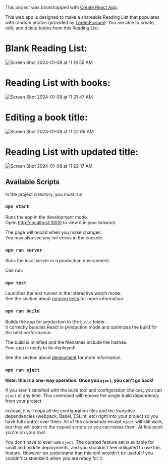 This project was bootstrapped with [Create React App](https://github.com/facebook/create-react-app).

This web app is designed to make a shareable Reading List that populates with random photos (provided by [LoremPicsum](https://picsum.photos/)). You are able to create, edit, and delete books from this Reading List.

# Blank Reading List:

![Screen Shot 2024-01-08 at 11 19 55 AM](https://github.com/GabriellaMSanchez/books/assets/83431411/ecc2ef71-1050-4638-9ead-5443367ad7e8)

# Reading List with books:

![Screen Shot 2024-01-08 at 11 21 47 AM](https://github.com/GabriellaMSanchez/books/assets/83431411/ff44c527-e5c7-41ed-a28c-5b68866a8387)

# Editing a book title:

![Screen Shot 2024-01-08 at 11 22 05 AM](https://github.com/GabriellaMSanchez/books/assets/83431411/9f5b367e-0529-4169-bdb8-c6a617bf084f)

# Reading List with updated title:

![Screen Shot 2024-01-08 at 11 22 17 AM](https://github.com/GabriellaMSanchez/books/assets/83431411/0489ee88-f0aa-4e50-99c3-a6258254c879)


## Available Scripts

In the project directory, you must run:

### `npm start`

Runs the app in the development mode.\
Open [http://localhost:3000](http://localhost:3000) to view it in your browser.

The page will reload when you make changes.\
You may also see any lint errors in the console.

### `npm run server`

Runs the local server in a production environment.

Can run:

### `npm test`

Launches the test runner in the interactive watch mode.\
See the section about [running tests](https://facebook.github.io/create-react-app/docs/running-tests) for more information.

### `npm run build`

Builds the app for production to the `build` folder.\
It correctly bundles React in production mode and optimizes the build for the best performance.

The build is minified and the filenames include the hashes.\
Your app is ready to be deployed!

See the section about [deployment](https://facebook.github.io/create-react-app/docs/deployment) for more information.

### `npm run eject`

**Note: this is a one-way operation. Once you `eject`, you can't go back!**

If you aren't satisfied with the build tool and configuration choices, you can `eject` at any time. This command will remove the single build dependency from your project.

Instead, it will copy all the configuration files and the transitive dependencies (webpack, Babel, ESLint, etc) right into your project so you have full control over them. All of the commands except `eject` will still work, but they will point to the copied scripts so you can tweak them. At this point you're on your own.

You don't have to ever use `eject`. The curated feature set is suitable for small and middle deployments, and you shouldn't feel obligated to use this feature. However we understand that this tool wouldn't be useful if you couldn't customize it when you are ready for it.
